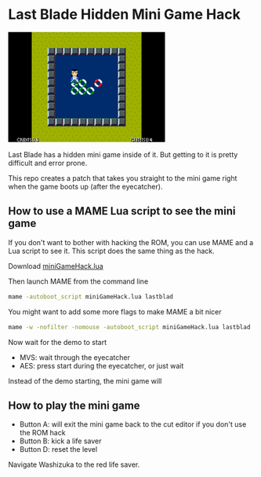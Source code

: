 # Last Blade Hidden Mini Game Hack

![screenshot](https://github.com/city41/lbmini/blob/main/screenshot.png?raw=true)

Last Blade has a hidden mini game inside of it. But getting to it is pretty difficult and error prone.

This repo creates a patch that takes you straight to the mini game right when the game boots up (after the eyecatcher).

## How to use a MAME Lua script to see the mini game

If you don't want to bother with hacking the ROM, you can use MAME and a Lua script to see it. This script
does the same thing as the hack.

Download [miniGameHack.lua](https://raw.githubusercontent.com/city41/lbmini/main/src/lua/miniGameHack.lua)

Then launch MAME from the command line

```sh
mame -autoboot_script miniGameHack.lua lastblad
```

You might want to add some more flags to make MAME a bit nicer

```sh
mame -w -nofilter -nomouse -autoboot_script miniGameHack.lua lastblad
```

Now wait for the demo to start

- MVS: wait through the eyecatcher
- AES: press start during the eyecatcher, or just wait

Instead of the demo starting, the mini game will

## How to play the mini game

- Button A: will exit the mini game back to the cut editor if you don't use the ROM hack
- Button B: kick a life saver
- Button D: reset the level

Navigate Washizuka to the red life saver.
